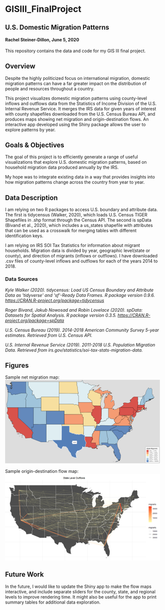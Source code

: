 # GISIII_FinalProject  
## U.S. Domestic Migration Patterns
#### Rachel Steiner-Dillon, June 5, 2020  

This repository contains the data and code for my GIS III final project.  

## Overview  
Despite the highly politicized focus on international migration, domestic migration patterns can have a far greater impact on the distribution of people and resources throughout a country.  

This project visualizes domestic migration patterns using county-level inflows and outflows data from the Statistics of Income Division of the U.S. Internal Revenue Service. It merges the IRS data for given years of interest with county shapefiles downloaded from the U.S. Census Bureau API, and produces maps showing net migration and origin-destination flows. An interactive app developed using the Shiny package allows the user to explore patterns by year.   

## Goals & Objectives  
The goal of this project is to efficiently generate a range of useful visualizations that explore U.S. domestic migration patterns, based on household migration data produced annually by the IRS.  

My hope was to integrate existing data in a way that provides insights into how migration patterns change across the country from year to year.   

## Data Description  
I am relying on two R packages to access U.S. boundary and attribute data. The first is tidycensus (Walker, 2020), which loads U.S. Census TIGER Shapefiles in .shp format through the Census API. The second is spData (Bivand et al., 2020), which includes a us_states shapefile with attributes that can be used as a crosswalk for merging tables with different identification keys.  

I am relying on IRS SOI Tax Statistics for information about migrant households. Migration data is divided by year, geographic level(state or county), and direction of migrants (inflows or outflows). I have downloaded .csv files of county-level inflows and outflows for each of the years 2014 to 2018.  

### Data Sources
*Kyle Walker (2020). tidycensus: Load US Census Boundary and Attribute Data as 'tidyverse' and 'sf'-Ready Data Frames. R package version 0.9.6. https://CRAN.R-project.org/package=tidycensus*  

*Roger Bivand, Jakub Nowosad and Robin Lovelace (2020). spData: Datasets for Spatial Analysis. R package version 0.3.5. https://CRAN.R-project.org/package=spData*  

*U.S. Census Bureau (2019). 2014-2018 American Community Survey 5-year
estimates. Retrieved from U.S. Census API.*  

*U.S. Internal Revenue Service (2019). 2011-2018 U.S. Population Migration
Data. Retrieved from irs.gov/statistics/soi-tax-stats-migration-data.*  

## Figures  
Sample net migration map:  
![state 2018](https://github.com/RachelAdina/GISIII_FinalProject/blob/master/net_state.png)

Sample origin-destination flow map:  
![state 2018](https://github.com/RachelAdina/GISIII_FinalProject/blob/master/od_state.png)  

## Future Work
In the future, I would like to update the Shiny app to make the flow maps interactive, and include separate sliders for the county, state, and regional levels to improve rendering time. It might also be useful for the app to print summary tables for additional data exploration.  
